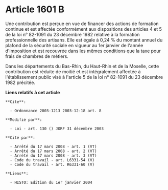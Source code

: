 # Article 1601 B

Une contribution est perçue en vue de financer des actions de formation continue et est affectée conformément aux
dispositions des articles 4 et 5 de la loi n° 82-1091 du 23 décembre 1982 relative à la formation professionnelle des
artisans. Elle est égale à 0,24 % du montant annuel du plafond de la sécurité sociale en vigueur au 1er janvier de l'année
d'imposition et est recouvrée dans les mêmes conditions que la taxe pour frais de chambres de métiers.

Dans les départements du Bas-Rhin, du Haut-Rhin et de la Moselle, cette contribution est réduite de moitié et est
intégralement affectée à l'établissement public visé à l'article 5 de la loi n° 82-1091 du 23 décembre 1982 précitée.

**Liens relatifs à cet article**

	**Cite**:

	  - Ordonnance 2003-1213 2003-12-18 art. 8

	**Modifié par**:

	  - Loi - art. 130 () JORF 31 décembre 2003

	**Cité par**:

	  - Arrêté du 17 mars 2008 - art. 1 (VT)
	  - Arrêté du 17 mars 2008 - art. 2 (VT)
	  - Arrêté du 17 mars 2008 - art. 3 (VT)
	  - Code du travail - art. L6331-54 (V)
	  - Code du travail - art. R6331-60 (V)

	**Liens**:

	  - HISTO: Edition du 1er janvier 2004
